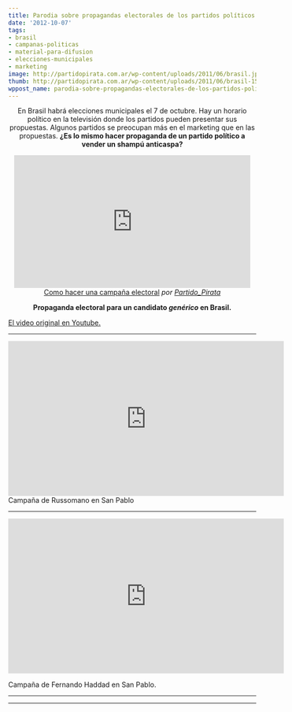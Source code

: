 ```yaml
---
title: Parodia sobre propagandas electorales de los partidos políticos en Brasil
date: '2012-10-07'
tags:
- brasil
- campanas-politicas
- material-para-difusion
- elecciones-municipales
- marketing
image: http://partidopirata.com.ar/wp-content/uploads/2011/06/brasil.jpg
thumb: http://partidopirata.com.ar/wp-content/uploads/2011/06/brasil-150x150.jpg
wppost_name: parodia-sobre-propagandas-electorales-de-los-partidos-politicos-en-brasil
---
```


<p style="text-align: center;">En Brasil habrá elecciones municipales el 7 de octubre. Hay un horario político en la televisión donde los partidos pueden presentar sus propuestas.
Algunos partidos se preocupan más en el marketing que en las propuestas.
<strong>¿Es lo mismo hacer propaganda de un partido político a vender un shampú anticaspa?</strong></p>

<center>
<iframe src="http://www.dailymotion.com/embed/video/xu59el" frameborder="0" width="480" height="270"></iframe>
<a href="http://www.dailymotion.com/video/xu59el_como-hacer-una-campana-electoral_fun" target="_blank">Como hacer una campaña electoral</a> <em>por <a href="http://www.dailymotion.com/Partido_Pirata" target="_blank">Partido_Pirata</a></em></center>
<p style="text-align: center;"><strong>Propaganda electoral para un candidato <em>genérico</em> en Brasil.</strong></p>
<a href="http://youtu.be/PfO3tAtHYsA" target="_blank">El video original en Youtube.</a>

<hr />

<iframe src="http://www.youtube.com/embed/1yfQAt42ZWY" frameborder="0" width="560" height="315"></iframe>
Campaña de Russomano en San Pablo

<hr />

<iframe src="http://www.youtube.com/embed/lF6R8b0pWsI?list=UUCI56o7XkqYpL-52rxQy_Yw&amp;hl=es_ES" frameborder="0" width="560" height="315"></iframe>

Campaña de Fernando Haddad en San Pablo.

<hr />



<hr />
